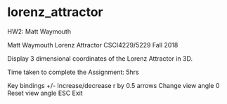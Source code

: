 # lorenz_attractor
HW2: Matt Waymouth

Matt Waymouth
Lorenz Attractor
CSCI4229/5229 Fall 2018

Display 3 dimensional coordinates of the Lorenz Attractor in 3D.

Time taken to complete the Assignment: 5hrs

Key bindings
   +/-    Increase/decrease r by 0.5
   arrows Change view angle
   0      Reset view angle
   ESC    Exit
